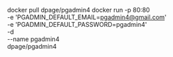 docker pull dpage/pgadmin4
docker run -p 80:80 \
    -e 'PGADMIN_DEFAULT_EMAIL=pgadmin4@gmail.com' \
    -e 'PGADMIN_DEFAULT_PASSWORD=pgadmin4' \
    -d \
    --name pgadmin4 \
    dpage/pgadmin4
